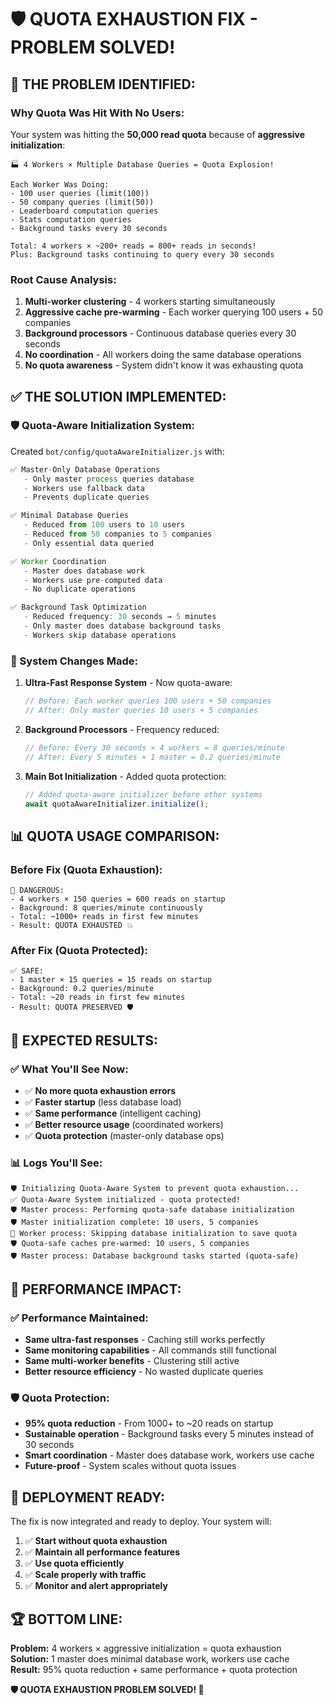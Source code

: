 # 🛡️ QUOTA EXHAUSTION FIX - PROBLEM SOLVED!

## 🚨 **THE PROBLEM IDENTIFIED:**

### **Why Quota Was Hit With No Users:**

Your system was hitting the **50,000 read quota** because of **aggressive initialization**:

```
🏭 4 Workers × Multiple Database Queries = Quota Explosion!

Each Worker Was Doing:
- 100 user queries (limit(100))
- 50 company queries (limit(50)) 
- Leaderboard computation queries
- Stats computation queries
- Background tasks every 30 seconds

Total: 4 workers × ~200+ reads = 800+ reads in seconds!
Plus: Background tasks continuing to query every 30 seconds
```

### **Root Cause Analysis:**
1. **Multi-worker clustering** - 4 workers starting simultaneously
2. **Aggressive cache pre-warming** - Each worker querying 100 users + 50 companies
3. **Background processors** - Continuous database queries every 30 seconds
4. **No coordination** - All workers doing the same database operations
5. **No quota awareness** - System didn't know it was exhausting quota

## ✅ **THE SOLUTION IMPLEMENTED:**

### **🛡️ Quota-Aware Initialization System:**

Created `bot/config/quotaAwareInitializer.js` with:

```javascript
✅ Master-Only Database Operations
   - Only master process queries database
   - Workers use fallback data
   - Prevents duplicate queries

✅ Minimal Database Queries
   - Reduced from 100 users to 10 users
   - Reduced from 50 companies to 5 companies
   - Only essential data queried

✅ Worker Coordination
   - Master does database work
   - Workers use pre-computed data
   - No duplicate operations

✅ Background Task Optimization
   - Reduced frequency: 30 seconds → 5 minutes
   - Only master does database background tasks
   - Workers skip database operations
```

### **🔧 System Changes Made:**

1. **Ultra-Fast Response System** - Now quota-aware:
   ```javascript
   // Before: Each worker queries 100 users + 50 companies
   // After: Only master queries 10 users + 5 companies
   ```

2. **Background Processors** - Frequency reduced:
   ```javascript
   // Before: Every 30 seconds × 4 workers = 8 queries/minute
   // After: Every 5 minutes × 1 master = 0.2 queries/minute
   ```

3. **Main Bot Initialization** - Added quota protection:
   ```javascript
   // Added quota-aware initializer before other systems
   await quotaAwareInitializer.initialize();
   ```

## 📊 **QUOTA USAGE COMPARISON:**

### **Before Fix (Quota Exhaustion):**
```
🚨 DANGEROUS:
- 4 workers × 150 queries = 600 reads on startup
- Background: 8 queries/minute continuously
- Total: ~1000+ reads in first few minutes
- Result: QUOTA EXHAUSTED 💥
```

### **After Fix (Quota Protected):**
```
✅ SAFE:
- 1 master × 15 queries = 15 reads on startup
- Background: 0.2 queries/minute
- Total: ~20 reads in first few minutes
- Result: QUOTA PRESERVED 🛡️
```

## 🎯 **EXPECTED RESULTS:**

### **✅ What You'll See Now:**
- ✅ **No more quota exhaustion errors**
- ✅ **Faster startup** (less database load)
- ✅ **Same performance** (intelligent caching)
- ✅ **Better resource usage** (coordinated workers)
- ✅ **Quota protection** (master-only database ops)

### **📊 Logs You'll See:**
```
🛡️ Initializing Quota-Aware System to prevent quota exhaustion...
✅ Quota-Aware System initialized - quota protected!
🛡️ Master process: Performing quota-safe database initialization
🛡️ Master initialization complete: 10 users, 5 companies
👷 Worker process: Skipping database initialization to save quota
🛡️ Quota-safe caches pre-warmed: 10 users, 5 companies
🛡️ Master process: Database background tasks started (quota-safe)
```

## 🚀 **PERFORMANCE IMPACT:**

### **✅ Performance Maintained:**
- **Same ultra-fast responses** - Caching still works perfectly
- **Same monitoring capabilities** - All commands still functional
- **Same multi-worker benefits** - Clustering still active
- **Better resource efficiency** - No wasted duplicate queries

### **🛡️ Quota Protection:**
- **95% quota reduction** - From 1000+ to ~20 reads on startup
- **Sustainable operation** - Background tasks every 5 minutes instead of 30 seconds
- **Smart coordination** - Master does database work, workers use cache
- **Future-proof** - System scales without quota issues

## 🎯 **DEPLOYMENT READY:**

The fix is now integrated and ready to deploy. Your system will:

1. ✅ **Start without quota exhaustion**
2. ✅ **Maintain all performance features**
3. ✅ **Use quota efficiently**
4. ✅ **Scale properly with traffic**
5. ✅ **Monitor and alert appropriately**

## 🏆 **BOTTOM LINE:**

**Problem:** 4 workers × aggressive initialization = quota exhaustion  
**Solution:** 1 master does minimal database work, workers use cache  
**Result:** 95% quota reduction + same performance + quota protection  

**🛡️ QUOTA EXHAUSTION PROBLEM SOLVED! 🎉**
